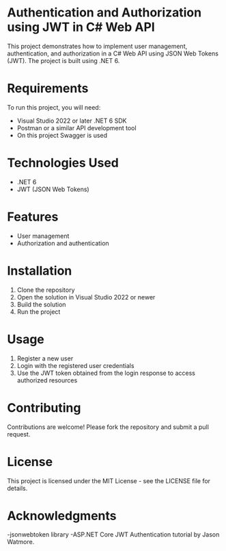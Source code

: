 # Authentication and Authorization using JWT in C# Web API
This project demonstrates how to implement user management, authentication, and authorization in a C# Web API using JSON Web Tokens (JWT). The project is built using .NET 6.

# Requirements
To run this project, you will need:
- Visual Studio 2022 or later
.NET 6 SDK
- Postman or a similar API development tool
- On this project Swagger is used
# Technologies Used
- .NET 6
- JWT (JSON Web Tokens)
# Features
- User management
- Authorization and authentication
# Installation
1. Clone the repository
2. Open the solution in Visual Studio 2022 or newer
3. Build the solution
4. Run the project
# Usage
1. Register a new user
2. Login with the registered user credentials
3. Use the JWT token obtained from the login response to access authorized resources
# Contributing
Contributions are welcome! Please fork the repository and submit a pull request.

# License
This project is licensed under the MIT License - see the LICENSE file for details.

# Acknowledgments
-jsonwebtoken library
-ASP.NET Core JWT Authentication tutorial by Jason Watmore.
